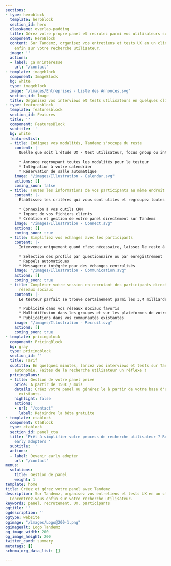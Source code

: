 ```yaml
---
sections:
- type: heroblock
  template: heroblock
  section_id: hero
  className: overlap-padding
  title: Gérez votre propre panel et recrutez parmi vos utilisateurs sur Tandemz
  component: HeroBlock
  content: Sur Tandemz, organisez vos entretiens et tests UX en un clin d'oeil. Concentrez-vous
    enfin sur votre recherche utilisateur.
  image: ''
  actions:
  - label: Ça m'intéresse
    url: "/contact"
- template: imageblock
  component: ImageBlock
  bg: white
  type: imageblock
  image: "/images/Entreprises - Liste des Annonces.svg"
  section_id: Image
  title: Organisez vos interviews et tests utilisateurs en quelques clics
- type: featuresblock
  template: featuresblock
  section_id: Features
  title: ''
  component: FeaturesBlock
  subtitle: ''
  bg: white
  featureslist:
  - title: Indiquez vos modalités, Tandemz s'occupe du reste
    content: |-
      Quelle que soit l'étude UX - test utilisateur, focus group ou interview - finis les explications et les allers-retours pour décider d'un rendez-vous. Laissez vos participants choisir parmi vos disponibilités.

      * Annonce regroupant toutes les modalités pour le testeur
      * Intégration à votre calendrier
      * Réservation de salle automatique
    image: "/images/Illustration - Calendar.svg"
    actions: []
    coming_soon: false
  - title: Toutes les informations de vos participants au même endroit
    content: |-
      Établissez les critères qui vous sont utiles et regroupez toutes les informations de vos utilisateurs sur Tandemz, quelle que soit leur source. Partagez votre panel avec toute votre équipe UX.

      * Connexion à vos outils CRM
      * Import de vos fichiers clients
      * Création et gestion de votre panel directement sur Tandemz
    image: "/images/Illustration - Connect.svg"
    actions: []
    coming_soon: true
  - title: Simplifiez vos échanges avec les participants
    content: |-
      Intervenez uniquement quand c'est nécessaire, laissez le reste à Tandemz !

      * Sélection des profils par questionnaire ou par enregistrement
      * Rappels automatiques
      * Messagerie intégrée pour des échanges centralisés
    image: "/images/Illustration - Communication.svg"
    actions: []
    coming_soon: true
  - title: Compléter votre session en recrutant des participants directement sur les
      réseaux sociaux
    content: |-
      Le testeur parfait se trouve certainement parmi les 3,4 milliards d’utilisateurs des réseaux sociaux. Définissez les critères de vos participants, Tandemz cible les plus pertinents là où ils se trouvent :

      * Publicité dans vos réseaux sociaux favoris
      * Multidiffusion dans les groupes et sur les plateformes de votre choix
      * Publications dans vos communautés existantes
    image: "/images/Illustration - Recruit.svg"
    actions: []
    coming_soon: true
- template: pricingblock
  component: PricingBlock
  bg: gray
  type: pricingblock
  section_id: ''
  title: Tarif
  subtitle: En quelques minutes, lancez vos interviews et tests sur Tandemz en toute
    autonomie. Faites de la recherche utilisateur un réflexe !
  pricingplans:
  - title: Gestion de votre panel privé
    price: A partir de 150€ / mois
    details: Créez votre panel ou générez le à partir de votre base d'utilisateurs
      existants.
    highlight: false
    actions:
    - url: "/contact"
      label: Rejoindre la béta gratuite
- template: ctablock
  component: CtaBlock
  type: ctablock
  section_id: panel_cta
  title: 'Prêt à simplifier votre process de recherche utilisateur ? Rejoignez nos
    early adopters '
  subtitle: ''
  actions:
  - label: Devenir early adopter
    url: "/contact"
menus:
  solutions:
    title: Gestion de panel
    weight: 1
template: home
title: Créez et gérez votre panel avec Tandemz
description: Sur Tandemz, organisez vos entretiens et tests UX en un clin d'oeil.
  Concentrez-vous enfin sur votre recherche utilisateur.
keywords: panel, recrutement, UX, participants
ogtitle: ''
ogdescription: ''
ogtype: website
ogimage: "/images/Logo@200-1.png"
ogimagealt: Logo Tandemz
og_image_width: 200
og_image_height: 200
twitter_card: summary
metatags: []
schema_org_data_list: []

---
```

